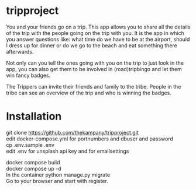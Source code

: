# tripproject
You and your friends go on a trip. This app allows you to share all the details of the trip with the people going on the trip with you.
It is the app in which you answer questions like: what time do we have to be at the airport, should I dress up for dinner or do we go to the beach and eat something there afterwards. 

Not only can you tell the ones going with you on the trip to just look in the app, you can also get them to be involved in (road)tripbingo and let them win fancy badges. 

The Trippers can invite their friends and family to the tribe. People in the tribe can see an overview of the trip and who is winning the badges.

# Installation
git clone https://github.com/thekampany/tripproject.git  
edit  docker-compose.yml for portnumbers and dbuser and password  
cp .env.sample .env  
edit .env for unsplash api key and for emailsettings  
  
docker compose build  
docker compose up -d  
In the container python manage.py migrate  
Go to your browser and start with register.  

 

